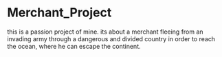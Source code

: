 # Merchant_Project

this is a passion project of mine. its about a merchant fleeing from an invading army through a dangerous and divided country in order to reach the ocean, where he can escape the continent.
